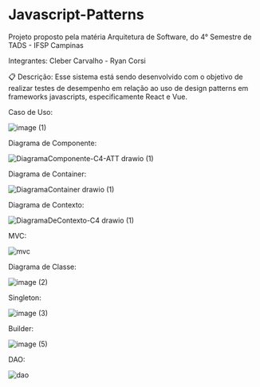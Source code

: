 
# Javascript-Patterns
Projeto proposto pela matéria Arquitetura de Software, do 4° Semestre de TADS - IFSP Campinas

Integrantes: 
  Cleber Carvalho - 
  Ryan Corsi

📋 Descrição:
Esse sistema está sendo desenvolvido com o objetivo de realizar testes de desempenho em relação ao uso de design patterns em frameworks javascripts, especificamente React e Vue.

Caso de Uso:

![image (1)](https://user-images.githubusercontent.com/89093793/204146921-4b674f8b-f7fa-4af7-8bf9-11dce052b04c.png)


Diagrama de Componente:

![DiagramaComponente-C4-ATT drawio (1)](https://user-images.githubusercontent.com/89093793/204146516-8e9545ec-aa4e-4af3-b82e-bde5147a805a.png)


Diagrama de Container: 

![DiagramaContainer drawio (1)](https://user-images.githubusercontent.com/89093793/204146497-cd55b689-8ffc-4f1a-a41f-b1d71282fc2f.png)


Diagrama de Contexto:

![DiagramaDeContexto-C4 drawio (1)](https://user-images.githubusercontent.com/89093793/204146526-838fa172-de27-44b1-a2be-13e6fa5373ce.png)


MVC:

![mvc](https://user-images.githubusercontent.com/89093793/204146412-cdca40c3-bfe1-4cc0-aa37-e04c7c5ae0bc.png)


Diagrama de Classe: 

![image (2)](https://user-images.githubusercontent.com/89093793/204147208-63002505-001e-4b4e-98a3-4fee419a5417.png)


Singleton:

![image (3)](https://user-images.githubusercontent.com/89093793/204148100-2adae51b-1538-43ed-a0a6-7a13764919b1.png)


Builder:

![image (5)](https://user-images.githubusercontent.com/89093793/204148146-41ee64e1-3860-44f7-9fd4-5d4f0849d863.png)


DAO:

![dao](https://user-images.githubusercontent.com/89093793/204151357-69367948-a1f7-4ba0-85e1-b6d8027bf360.png)


